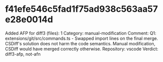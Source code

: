 # f41efe546c5fad1f75ad938c563aa57e28e0014d

Added AFP for diff3 (files): 1
Category: manual-modification
Comment: Q1: extensions/git/src/commands.ts - Swapped import lines on the final merge. CSDiff's solution does not harm the code semantics. Manual modification, CSDiff would have merged correctly otherwise.
Repository: vscode
Verdict: diff3-afp, not-afn